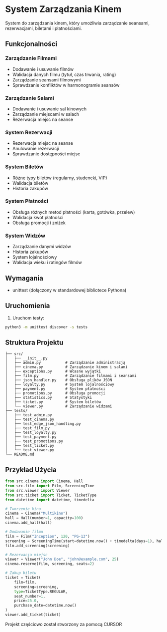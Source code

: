 # System Zarządzania Kinem

System do zarządzania kinem, który umożliwia zarządzanie seansami, rezerwacjami, biletami i płatnościami.

## Funkcjonalności

### Zarządzanie Filmami
- Dodawanie i usuwanie filmów
- Walidacja danych filmu (tytuł, czas trwania, rating)
- Zarządzanie seansami filmowymi
- Sprawdzanie konfliktów w harmonogramie seansów

### Zarządzanie Salami
- Dodawanie i usuwanie sal kinowych
- Zarządzanie miejscami w salach
- Rezerwacja miejsc na seanse

### System Rezerwacji
- Rezerwacja miejsc na seanse
- Anulowanie rezerwacji
- Sprawdzanie dostępności miejsc

### System Biletów
- Różne typy biletów (regularny, studencki, VIP)
- Walidacja biletów
- Historia zakupów

### System Płatności
- Obsługa różnych metod płatności (karta, gotówka, przelew)
- Walidacja kwot płatności
- Obsługa promocji i zniżek

### System Widzów
- Zarządzanie danymi widzów
- Historia zakupów
- System lojalnościowy
- Walidacja wieku i ratingów filmów

## Wymagania

- unittest (dołączony w standardowej bibliotece Pythona)

## Uruchomienia

1. Uruchom testy:
```bash
python3 -m unittest discover -s tests
```

## Struktura Projektu

```.
├── src/
│   ├── __init__.py
│   ├── admin.py           # Zarządzanie administracją
│   ├── cinema.py          # Zarządzanie kinem i salami
│   ├── exceptions.py      # Własne wyjątki
│   ├── film.py            # Zarządzanie filmami i seansami
│   ├── json_handler.py    # Obsługa plików JSON
│   ├── loyalty.py         # System lojalnościowy
│   ├── payment.py         # System płatności
│   ├── promotions.py      # Obsługa promocji
│   ├── statistics.py      # Statystyki
│   ├── ticket.py          # System biletów
│   └── viewer.py          # Zarządzanie widzami
├── tests/
│   ├── test_admin.py
│   ├── test_cinema.py
│   ├── test_edge_json_handling.py
│   ├── test_film.py
│   ├── test_loyalty.py
│   ├── test_payment.py
│   ├── test_promotions.py
│   ├── test_ticket.py
│   └── test_viewer.py
└── README.md
```

## Przykład Użycia

```python
from src.cinema import Cinema, Hall
from src.film import Film, ScreeningTime
from src.viewer import Viewer
from src.ticket import Ticket, TicketType
from datetime import datetime, timedelta

# Tworzenie kina
cinema = Cinema("Multikino")
hall = Hall(number=1, capacity=100)
cinema.add_hall(hall)

# Dodawanie filmu
film = Film("Inception", 120, "PG-13")
screening = ScreeningTime(start=datetime.now() + timedelta(days=1), hall=1)
film.add_screening(screening)

# Rezerwacja miejsc
viewer = Viewer("John Doe", "john@example.com", 25)
cinema.reserve(film, screening, seats=2)

# Zakup biletu
ticket = Ticket(
    film=film,
    screening=screening,
    type=TicketType.REGULAR,
    seat_number=1,
    price=25.0,
    purchase_date=datetime.now()
)
viewer.add_ticket(ticket)
```


Projekt częściowo został stworzony za pomocą CURSOR

